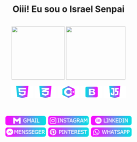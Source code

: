<div align="center">
	<h1 align="center">Oiii! Eu sou o Israel Senpai<h1 align="center">
</div>



  <div align="center" href="https://github.com/IsraelSenpai">
  <img height="170em" width="170rem" src="https://github-readme-stats.vercel.app/api?username=IsraelSenpai&bg_color=30,fc09ff,04e0e3&title_color=fff&text_color=fff"/>
  <img height="170em" width="190rem" src="https://github-readme-stats.vercel.app/api/top-langs/?username=IsraelSenpai&layout=compact&bg_color=30,fc09ff,04e0e3&title_color=fff&text_color=fff"/>
</div>

<div align="center" style="display: inline_block"><br>
  <img align="center" alt="IsraelSenpai-HTML" height="40" width="70" margin-left="50px" src="linguagens/html.png">
  <img align="center" alt="IsraelSenpai-CSS" height="40" width="70" src="linguagens/css.png">
  <img align="center" alt="IsraelSenpai-C++" height="40" width="70" src="linguagens/c++.png">
  <img align="center" alt="IsraelSenpai-Bootstrap" height="40" width="70" src="linguagens/boots.png">
  <img align="center" alt="IsraelSenpai-Js" height="40" width="70" src="linguagens/java.png">
</div>
  
<br>
 
<h1 align="center">
  <a href="mailto:israelsenpaiii@gmail.com" target="_blank"><img src="social/gmail.png" target="_blank"></a>
  <a href="https://www.instagram.com/israelsenpai/" target="_blank"><img src="social/instagram.png" target="_blank"></a>
  <a href="https://m.me/israelsenpaii" target="_blank"><img src="social/linkedin.png" target="_blank"></a>
  <a href="https://m.me/israelsenpaii" target="_blank"><img src="social/mensseger.png" target="_blank"></a>
  <a href="https://br.pinterest.com/israelsenpaiii/_saved/" target="_blank"><img src="social/pinterest.png" target="_blank"></a>
  <a href="https://instagram.com/rafaballerini" target="_blank"><img src="social/whatsapp.png" target="_blank"></a>
</h1>

